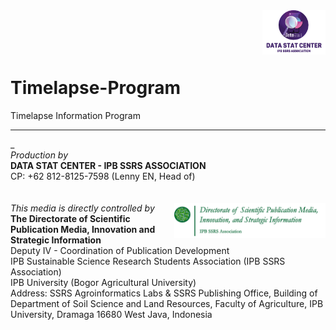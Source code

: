 <img src="https://github.com/datastat-ssrs/.github/blob/2e44e6109c594382688b154bf4d3fb49a4898265/Admin/Data-stat.png" alt="Data Stat Center" title="Data Stat Center" width="20%" align="right"/>
<br />
<br />
<br />
<br />

#  Timelapse-Program
Timelapse Information Program
________________________________________________________________________________________________________________________________________________________
_
<br /> _Production by_
<br /> **DATA STAT CENTER - IPB SSRS ASSOCIATION**
<br /> CP: +62 812-8125-7598 (Lenny EN, Head of)
<br />  
<br /> _This media is directly controlled by_ <img src="https://github.com/ipbssrs/ipbssrs/blob/e06c45804cf17ab573e55ff856c4c3b8bcf81b8e/logo-ssrs/Dir_Medpub.png" align="right" width="48%" />
<br /> **The Directorate of Scientific Publication Media, Innovation and Strategic Information**
<br /> Deputy IV - Coordination of Publication Development 
<br /> IPB Sustainable Science Research Students Association (IPB SSRS Association)
<br /> IPB University (Bogor Agricultural University)
<br /> Address: SSRS Agroinformatics Labs & SSRS Publishing Office, Building of Department of Soil Science and Land Resources, Faculty of Agriculture, IPB University, Dramaga 16680 West Java, Indonesia
